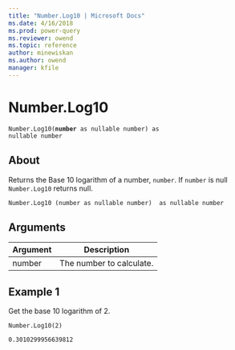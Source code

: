 ```yaml
---
title: "Number.Log10 | Microsoft Docs"
ms.date: 4/16/2018
ms.prod: power-query
ms.reviewer: owend
ms.topic: reference
author: minewiskan
ms.author: owend
manager: kfile
---
```

# Number.Log10
<code>Number.Log10(**number** as nullable number) as nullable number</code>

## About  
Returns the Base 10 logarithm of a number, <code>number</code>. If <code>number</code> is null <code>Number.Log10</code> returns null.
  
```  
Number.Log10 (number as nullable number)  as nullable number  
```  
  
## Arguments  
  
|Argument|Description|  
|------------|---------------|  
|number|The number to calculate.|  
  
## Example 1
Get the base 10 logarithm of 2.


```
Number.Log10(2)
```


```
0.3010299956639812
```

